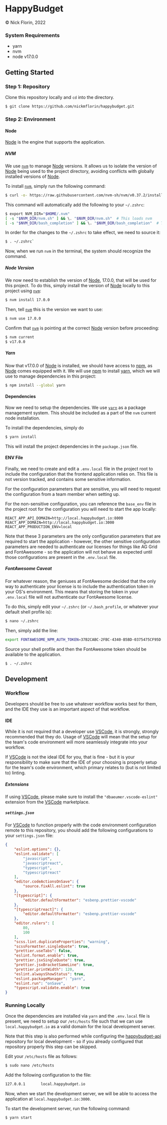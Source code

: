 # HappyBudget

&copy; Nick Florin, 2022

### System Requirements

- yarn
- nvm
- node v17.0.0

## Getting Started

### Step 1: Repository

Clone this repository locally and `cd` into the directory.

```bash
$ git clone https://github.com/nickmflorin/happybudget.git
```

### Step 2: Environment

#### Node

[Node](https://nodejs.org/en/) is the engine that supports the application.

##### NVM

We use [`nvm`](https://github.com/nvm-sh/nvm) to manage [Node](https://nodejs.org/en/) versions.  It allows us to isolate
the version of [Node](https://nodejs.org/en/) being used to the project directory, avoiding conflicts with globally
installed versions of [Node](https://nodejs.org/en/).

To install [`nvm`](https://github.com/nvm-sh/nvm), simply run the following command:

```bash
$ curl -o- https://raw.githubusercontent.com/nvm-sh/nvm/v0.37.2/install.sh | bash
```

This command will automatically add the following to your `~/.zshrc`:

```bash
$ export NVM_DIR="$HOME/.nvm"
[ -s "$NVM_DIR/nvm.sh" ] && \. "$NVM_DIR/nvm.sh"  # This loads nvm
[ -s "$NVM_DIR/bash_completion" ] && \. "$NVM_DIR/bash_completion"  # This loads nvm bash_completion
```

In order for the changes to the `~/.zshrc` to take effect, we need to source it:

```bash
$ . ~/.zshrc`
```

Now, when we run `nvm` in the terminal, the system should recognize the command.

##### Node Version

We now need to establish the version of [Node](https://nodejs.org/en/), 17.0.0, that will be used for this
project.  To do this, simply install the version of [Node](https://nodejs.org/en/) locally to this project
using [`nvm`](https://github.com/nvm-sh/nvm):

```bash
$ nvm install 17.0.0
```

Then, tell [`nvm`](https://github.com/nvm-sh/nvm) this is the version we want to use:

```bash
$ nvm use 17.0.0
```

Confirm that [`nvm`](https://github.com/nvm-sh/nvm) is pointing at the correct [Node](https://nodejs.org/en/) version
before proceeding:

```bash
$ nvm current
$ v17.0.0
```

##### Yarn

Now that v17.0.0 of [Node](https://nodejs.org/en/) is installed, we should have access to [npm](https://www.npmjs.com/),
as [Node](https://nodejs.org/en/) comes equipped with it.  We will use [npm](https://www.npmjs.com/) to install
[yarn](https://yarnpkg.com/), which we will use to manage dependencies in this project:

```bash
$ npm install --global yarn
```

#### Dependencies

Now we need to setup the dependencies. We use [`yarn`](https://yarnpkg.com/)
as a package management system. This should be included as a part of the
`nvm` current node installation.

To install the dependencies, simply do

```bash
$ yarn install
```

This will install the project dependencies in the `package.json` file.

#### ENV File

Finally, we need to create and edit a `.env.local` file in the project root to
include the configuration that the frontend application relies on. This
file is not version tracked, and contains some sensitive information.

For the configuration parameters that are sensitive, you will need to request
the configuration from a team member when setting up.

For the non-sensitive configuration, you can reference the `base_env` file in
the project root for the configuration you will need to start the app locally:

```
REACT_APP_API_DOMAIN=http://local.happybudget.io:8000
REACT_APP_DOMAIN=http://local.happybudget.io:3000
REACT_APP_PRODUCTION_ENV=local
```

Note that these 3 parameters are the only configuration parameters that are
required to start the application - however, the other sensitive configuration
parameters are needed to authenticate our licenses for things like AG Grid and
FontAwesome - so the application will not behave as expected until those
configurations are present in the `.env.local` file.

##### FontAwesome Caveat

For whatever reason, the geniuses at FontAwesome decided that the only way to
authenticate your license is to include the authentication token in your OS's
environment.  This means that storing the token in your `.env.local` file will
not authenticate our FontAwesome license.

To do this, simply edit your `~/.zshrc` (or `~/.bash_profile`, or whatever your
default shell profile is):

```bash
$ nano ~/.zshrc
```

Then, simply add the line:

```bash
export FONTAWESOME_NPM_AUTH_TOKEN=37B2CABC-2FBC-4340-B5BD-0375475CF95D
```

Source your shell profile and then the FontAwesome token should be available to
the application.

```bash
$ . ~/.zshrc
```

## Development

### Workflow

Developers should be free to use whatever workflow works best for them, and the
IDE they use is an important aspect of that workflow.

#### IDE

While it is not required that a developer use
[VSCode](https://code.visualstudio.com/), it is strongly, strongly recommended
that they do.  Usage of [VSCode](https://code.visualstudio.com/) will mean that
the setup for the team's code environment will more seamlessly integrate into
your workflow.

If [VSCode](https://code.visualstudio.com/) is not the ideal IDE for you, that
is fine - but it is your responsibility to make sure that the IDE of your
choosing is properly setup for the team's code environment, which primary relates
to (but is not limited to) linting.

##### Extensions

If using [VSCode](https://code.visualstudio.com/), please make sure to
install the `"dbaeumer.vscode-eslint"` extension from the
[VSCode](https://code.visualstudio.com/) marketplace.

##### `settings.json`

For [VSCode](https://code.visualstudio.com/) to function properly with the
code environment configuration remote to this repository, you should add the
following configurations to your `settings.json` file:

```json
{
	"eslint.options": {},
	"eslint.validate": [
		"javascript",
		"javascriptreact",
		"typescript",
		"typescriptreact"
	],
	"editor.codeActionsOnSave": {
		"source.fixAll.eslint": true
	},
	"[typescript]": {
		"editor.defaultFormatter": "esbenp.prettier-vscode"
	},
	"[typescriptreact]": {
		"editor.defaultFormatter": "esbenp.prettier-vscode"
	},
	"editor.rulers": [
		80,
		100
	],
	"scss.lint.duplicateProperties": "warning",
	"scssFormatter.singleQuote": true,
	"prettier.useTabs": false,
	"eslint.format.enable": true,
	"prettier.jsxSingleQuote": true,
	"prettier.jsxBracketSameLine": true,
	"prettier.printWidth": 120,
	"eslint.alwaysShowStatus": true,
	"eslint.packageManager": "yarn",
	"eslint.run": "onSave",
	"typescript.validate.enable": true
}
```

### Running Locally

Once the dependencies are installed via `yarn` and the `.env.local` file is
present, we need to setup our `/etc/hosts` file such that we can use
`local.happybudget.io` as a valid domain for the local development server.

Note that this step is also performed while configuring the
[happybudget-api](https://github.com/nickmflorin/happybudget-api.git)
repository for local development - so if you already configured that
repository properly this step can be skipped.

Edit your `/etc/hosts` file as follows:

```bash
$ sudo nano /etc/hosts
```

Add the following configuration to the file:

```bash
127.0.0.1       local.happybudget.io
```

Now, when we start the development server, we will be able to access the
application at `local.happybudget.io:3000`.

To start the development server, run the following command:

```bash
$ yarn start
```

